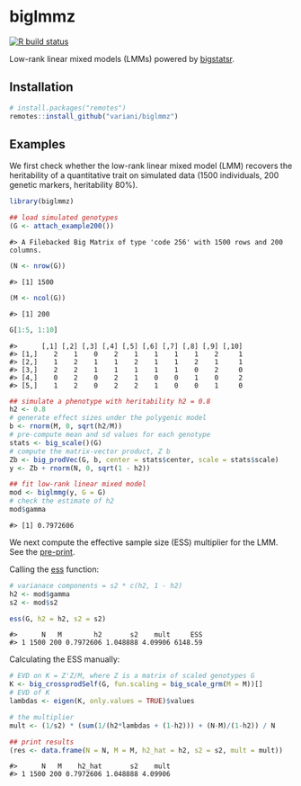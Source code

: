 
<!-- README.md is generated from README.Rmd. Please edit that file -->

# biglmmz

<!-- badges: start -->

[![R build
status](https://github.com/privefl/biglmmz/workflows/R-CMD-check/badge.svg)](https://github.com/privefl/biglmmz/actions)
<!-- badges: end -->

Low-rank linear mixed models (LMMs) powered by
[bigstatsr](https://github.com/privefl/bigstatsr).

## Installation

``` r
# install.packages("remotes")
remotes::install_github("variani/biglmmz")
```

## Examples

We first check whether the low-rank linear mixed model (LMM) recovers
the heritability of a quantitative trait on simulated data (1500
individuals, 200 genetic markers, heritability 80%).

``` r
library(biglmmz)

## load simulated genotypes
(G <- attach_example200())
```

    #> A Filebacked Big Matrix of type 'code 256' with 1500 rows and 200 columns.

``` r
(N <- nrow(G))
```

    #> [1] 1500

``` r
(M <- ncol(G))
```

    #> [1] 200

``` r
G[1:5, 1:10]
```

    #>      [,1] [,2] [,3] [,4] [,5] [,6] [,7] [,8] [,9] [,10]
    #> [1,]    2    1    0    2    1    1    1    1    2     1
    #> [2,]    1    2    1    1    2    1    1    2    1     1
    #> [3,]    2    2    1    1    1    1    1    0    2     0
    #> [4,]    0    2    0    2    1    0    0    1    0     2
    #> [5,]    1    2    0    2    2    1    0    0    1     0

``` r
## simulate a phenotype with heritability h2 = 0.8 
h2 <- 0.8
# generate effect sizes under the polygenic model
b <- rnorm(M, 0, sqrt(h2/M))
# pre-compute mean and sd values for each genotype
stats <- big_scale()(G) 
# compute the matrix-vector product, Z b
Zb <- big_prodVec(G, b, center = stats$center, scale = stats$scale)
y <- Zb + rnorm(N, 0, sqrt(1 - h2))

## fit low-rank linear mixed model
mod <- biglmmg(y, G = G)
# check the estimate of h2
mod$gamma 
```

    #> [1] 0.7972606

We next compute the effective sample size (ESS) multiplier for the LMM.
See the
[pre-print](https://www.biorxiv.org/content/10.1101/2019.12.15.877217v2.full).

Calling the [ess](https://variani.github.io/biglmmz/reference/ess.html)
function:

``` r
# varianace components = s2 * c(h2, 1 - h2)
h2 <- mod$gamma
s2 <- mod$s2

ess(G, h2 = h2, s2 = s2)
```

    #>      N   M        h2       s2    mult     ESS
    #> 1 1500 200 0.7972606 1.048888 4.09906 6148.59

Calculating the ESS manually:

``` r
# EVD on K = Z'Z/M, where Z is a matrix of scaled genotypes G
K <- big_crossprodSelf(G, fun.scaling = big_scale_grm(M = M))[]
# EVD of K
lambdas <- eigen(K, only.values = TRUE)$values

# the multiplier
mult <- (1/s2) * (sum(1/(h2*lambdas + (1-h2))) + (N-M)/(1-h2)) / N

## print results
(res <- data.frame(N = N, M = M, h2_hat = h2, s2 = s2, mult = mult))
```

    #>      N   M    h2_hat       s2    mult
    #> 1 1500 200 0.7972606 1.048888 4.09906
